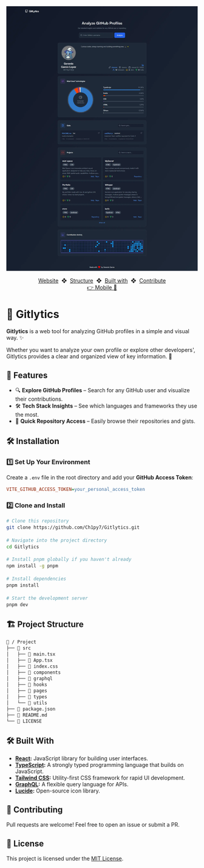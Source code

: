 <div align="center">
    <a href="https://gitlytics-six.vercel.app/">
        <img src="https://raw.githubusercontent.com/Ch1py7/Gitlytics/main/public/readme/gitlytics_desktop.webp" alt="Gitlytics Screenshot">
    </a>
    <p></p>
</div>

<div align="center">
    <a href="https://gitlytics-six.vercel.app/" target="_blank">Website</a>
    <span>&nbsp;❖&nbsp;</span>
    <a href="https://github.com/Ch1py7/Gitlytics?tab=readme-ov-file#-project-structure">Structure</a>
    <span>&nbsp;❖&nbsp;</span>
    <a href="https://github.com/Ch1py7/Gitlytics?tab=readme-ov-file#-built-with">Built with</a>
    <span>&nbsp;❖&nbsp;</span>
    <a href="https://github.com/Ch1py7/Gitlytics?tab=readme-ov-file#-contributing">Contribute</a>
    <br/>
    <a href="https://raw.githubusercontent.com/Ch1py7/Gitlytics/main/public/readme/gitlytics_mobile.webp" target="_blank">👉 Mobile 📸 </a>
</div>

# 🌟 Gitlytics
**Gitlytics** is a web tool for analyzing GitHub profiles in a simple and visual way. ✨

Whether you want to analyze your own profile or explore other developers', Gitlytics provides a clear and organized view of key information. 🚀

## 🎯 Features
- 🔍 **Explore GitHub Profiles** – Search for any GitHub user and visualize their contributions.
- 🛠 **Tech Stack Insights** – See which languages and frameworks they use the most.
- 🚀 **Quick Repository Access** – Easily browse their repositories and gists.

## 🛠 Installation

### 1️⃣ **Set Up Your Environment**  
Create a `.env` file in the root directory and add your **GitHub Access Token**:  
```ini
VITE_GITHUB_ACCESS_TOKEN=your_personal_access_token
```

### 2️⃣ **Clone and Install**
```bash
# Clone this repository
git clone https://github.com/Ch1py7/Gitlytics.git

# Navigate into the project directory
cd Gitlytics

# Install pnpm globally if you haven't already
npm install -g pnpm

# Install dependencies
pnpm install

# Start the development server
pnpm dev
```

## 🏗️ Project Structure
```plaintext
📂 / Project
├── 📁 src
│   ├── 📄 main.tsx
│   ├── 📄 App.tsx
│   ├── 📄 index.css
│   ├── 📁 components
│   ├── 📁 graphql
│   ├── 📁 hooks
│   ├── 📁 pages
│   ├── 📁 types
│   └── 📁 utils
├── 📄 package.json
├── 📄 README.md
└── 🔑 LICENSE
```

## 🛠 Built With
- **[React](https://react.dev/):** JavaScript library for building user interfaces.
- **[TypeScript](https://www.typescriptlang.org/):** A strongly typed programming language that builds on JavaScript.
- **[Tailwind CSS](https://tailwindcss.com/):** Utility-first CSS framework for rapid UI development.
- **[GraphQL](https://graphql.org/):** A flexible query language for APIs.
- **[Lucide](https://lucide.dev/):** Open-source icon library.

## 🤝 Contributing
Pull requests are welcome! Feel free to open an issue or submit a PR.

## 📄 License
This project is licensed under the [MIT License](https://github.com/Ch1py7/Gitlytics/blob/main/LICENSE).
